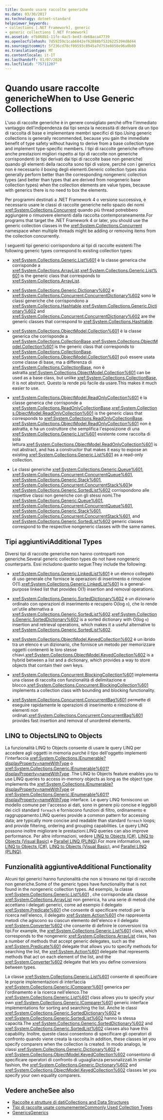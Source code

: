 ```yaml
---
title: Quando usare raccolte generiche
ms.date: 03/30/2017
ms.technology: dotnet-standard
helpviewer_keywords:
- collections [.NET Framework], generic
- generic collections [.NET Framework]
ms.assetid: e7b868b1-11fe-4ac5-bed3-de68aca47739
ms.openlocfilehash: 7d59259c1cab6842ef62888bf5326225394d8d44
ms.sourcegitcommit: 5f236cd78cf09593c8945a7d753e0850e96a0b80
ms.translationtype: MT
ms.contentlocale: it-IT
ms.lasthandoff: 01/07/2020
ms.locfileid: "75711207"
---
```

# <a name="when-to-use-generic-collections"></a><span data-ttu-id="41746-102">Quando usare raccolte generiche</span><span class="sxs-lookup"><span data-stu-id="41746-102">When to Use Generic Collections</span></span>
<span data-ttu-id="41746-103">L'uso di raccolte generiche è in genere consigliato perché offre l'immediato vantaggio dell'indipendenza dai tipi senza la necessità di derivare da un tipo di raccolta di base e implementare membri specifici di tipo.</span><span class="sxs-lookup"><span data-stu-id="41746-103">Using generic collections is generally recommended, because you gain the immediate benefit of type safety without having to derive from a base collection type and implement type-specific members.</span></span> <span data-ttu-id="41746-104">I tipi di raccolte generiche offrono anche prestazioni migliori rispetto ai tipi di raccolte non generiche corrispondenti (e tipi derivati dai tipi di raccolte base non generiche) quando gli elementi della raccolta sono tipi di valore, perché con i generics non è necessario il boxing degli elementi.</span><span class="sxs-lookup"><span data-stu-id="41746-104">Generic collection types also generally perform better than the corresponding nongeneric collection types (and better than types that are derived from nongeneric base collection types) when the collection elements are value types, because with generics there is no need to box the elements.</span></span>  
  
 <span data-ttu-id="41746-105">Per programmi destinati a .NET Framework 4 o versione successiva, è necessario usare le classi di raccolte generiche nello spazio dei nomi <xref:System.Collections.Concurrent> quando più thread potrebbero aggiungere o rimuovere elementi dalla raccolta contemporaneamente.</span><span class="sxs-lookup"><span data-stu-id="41746-105">For programs that target the .NET Framework 4 or later, you should use the generic collection classes in the <xref:System.Collections.Concurrent> namespace when multiple threads might be adding or removing items from the collection concurrently.</span></span>  
  
 <span data-ttu-id="41746-106">I seguenti tipi generici corrispondono ai tipi di raccolte esistenti:</span><span class="sxs-lookup"><span data-stu-id="41746-106">The following generic types correspond to existing collection types:</span></span>  
  
- <span data-ttu-id="41746-107"><xref:System.Collections.Generic.List%601> è la classe generica che corrisponde a <xref:System.Collections.ArrayList>.</span><span class="sxs-lookup"><span data-stu-id="41746-107"><xref:System.Collections.Generic.List%601> is the generic class that corresponds to <xref:System.Collections.ArrayList>.</span></span>  
  
- <span data-ttu-id="41746-108"><xref:System.Collections.Generic.Dictionary%602> e <xref:System.Collections.Concurrent.ConcurrentDictionary%602> sono le classi generiche che corrispondono a <xref:System.Collections.Hashtable>.</span><span class="sxs-lookup"><span data-stu-id="41746-108"><xref:System.Collections.Generic.Dictionary%602> and <xref:System.Collections.Concurrent.ConcurrentDictionary%602> are the generic classes that correspond to <xref:System.Collections.Hashtable>.</span></span>  
  
- <span data-ttu-id="41746-109"><xref:System.Collections.ObjectModel.Collection%601> è la classe generica che corrisponde a <xref:System.Collections.CollectionBase>.</span><span class="sxs-lookup"><span data-stu-id="41746-109"><xref:System.Collections.ObjectModel.Collection%601> is the generic class that corresponds to <xref:System.Collections.CollectionBase>.</span></span> <span data-ttu-id="41746-110"><xref:System.Collections.ObjectModel.Collection%601> può essere usata come classe di base, ma a differenza di <xref:System.Collections.CollectionBase>, non è astratta.</span><span class="sxs-lookup"><span data-stu-id="41746-110"><xref:System.Collections.ObjectModel.Collection%601> can be used as a base class, but unlike <xref:System.Collections.CollectionBase>, it is not abstract.</span></span> <span data-ttu-id="41746-111">Questo la rende più facile da usare.</span><span class="sxs-lookup"><span data-stu-id="41746-111">This makes it much easier to use.</span></span>  
  
- <span data-ttu-id="41746-112"><xref:System.Collections.ObjectModel.ReadOnlyCollection%601> è la classe generica che corrisponde a <xref:System.Collections.ReadOnlyCollectionBase>.</span><span class="sxs-lookup"><span data-stu-id="41746-112"><xref:System.Collections.ObjectModel.ReadOnlyCollection%601> is the generic class that corresponds to <xref:System.Collections.ReadOnlyCollectionBase>.</span></span> <span data-ttu-id="41746-113"><xref:System.Collections.ObjectModel.ReadOnlyCollection%601> non è astratta, e ha un costruttore che semplifica l'esposizione di una <xref:System.Collections.Generic.List%601> esistente come raccolta di sola lettura.</span><span class="sxs-lookup"><span data-stu-id="41746-113"><xref:System.Collections.ObjectModel.ReadOnlyCollection%601> is not abstract, and has a constructor that makes it easy to expose an existing <xref:System.Collections.Generic.List%601> as a read-only collection.</span></span>  
  
- <span data-ttu-id="41746-114">Le classi generiche <xref:System.Collections.Generic.Queue%601>, <xref:System.Collections.Concurrent.ConcurrentQueue%601>, <xref:System.Collections.Generic.Stack%601>, <xref:System.Collections.Concurrent.ConcurrentStack%601>e <xref:System.Collections.Generic.SortedList%602> corrispondono alle rispettive classi non generiche con gli stessi nomi.</span><span class="sxs-lookup"><span data-stu-id="41746-114">The <xref:System.Collections.Generic.Queue%601>, <xref:System.Collections.Concurrent.ConcurrentQueue%601>, <xref:System.Collections.Generic.Stack%601>, <xref:System.Collections.Concurrent.ConcurrentStack%601>, and <xref:System.Collections.Generic.SortedList%602> generic classes correspond to the respective nongeneric classes with the same names.</span></span>  
  
## <a name="additional-types"></a><span data-ttu-id="41746-115">Tipi aggiuntivi</span><span class="sxs-lookup"><span data-stu-id="41746-115">Additional Types</span></span>  
 <span data-ttu-id="41746-116">Diversi tipi di raccolte generiche non hanno controparti non generiche.</span><span class="sxs-lookup"><span data-stu-id="41746-116">Several generic collection types do not have nongeneric counterparts.</span></span> <span data-ttu-id="41746-117">Essi includono quanto segue:</span><span class="sxs-lookup"><span data-stu-id="41746-117">They include the following:</span></span>  
  
- <span data-ttu-id="41746-118"><xref:System.Collections.Generic.LinkedList%601> è un elenco collegato di uso generale che fornisce le operazioni di inserimento e rimozione O(1).</span><span class="sxs-lookup"><span data-stu-id="41746-118"><xref:System.Collections.Generic.LinkedList%601> is a general-purpose linked list that provides O(1) insertion and removal operations.</span></span>  
  
- <span data-ttu-id="41746-119"><xref:System.Collections.Generic.SortedDictionary%602> è un dizionario ordinato con operazioni di inserimento e recupero O(log `n`), che lo rende un'utile alternativa a <xref:System.Collections.Generic.SortedList%602>.</span><span class="sxs-lookup"><span data-stu-id="41746-119"><xref:System.Collections.Generic.SortedDictionary%602> is a sorted dictionary with O(log `n`) insertion and retrieval operations, which makes it a useful alternative to <xref:System.Collections.Generic.SortedList%602>.</span></span>  
  
- <span data-ttu-id="41746-120"><xref:System.Collections.ObjectModel.KeyedCollection%602> è un ibrido tra un elenco e un dizionario, che fornisce un metodo per memorizzare oggetti contenenti le loro stesse chiavi.</span><span class="sxs-lookup"><span data-stu-id="41746-120"><xref:System.Collections.ObjectModel.KeyedCollection%602> is a hybrid between a list and a dictionary, which provides a way to store objects that contain their own keys.</span></span>  
  
- <span data-ttu-id="41746-121"><xref:System.Collections.Concurrent.BlockingCollection%601> implementa una classe di raccolta con funzionalità di delimitazione e blocco.</span><span class="sxs-lookup"><span data-stu-id="41746-121"><xref:System.Collections.Concurrent.BlockingCollection%601> implements a collection class with bounding and blocking functionality.</span></span>  
  
- <span data-ttu-id="41746-122"><xref:System.Collections.Concurrent.ConcurrentBag%601> permette di eseguire rapidamente le operazioni di inserimento e rimozione di elementi non ordinati.</span><span class="sxs-lookup"><span data-stu-id="41746-122"><xref:System.Collections.Concurrent.ConcurrentBag%601> provides fast insertion and removal of unordered elements.</span></span>  
  
## <a name="linq-to-objects"></a><span data-ttu-id="41746-123">LINQ to Objects</span><span class="sxs-lookup"><span data-stu-id="41746-123">LINQ to Objects</span></span>  
 <span data-ttu-id="41746-124">La funzionalità LINQ to Objects consente di usare le query LINQ per accedere agli oggetti in memoria purché il tipo dell'oggetto implementi l'interfaccia <xref:System.Collections.IEnumerable?displayProperty=nameWithType> o <xref:System.Collections.Generic.IEnumerable%601?displayProperty=nameWithType> .</span><span class="sxs-lookup"><span data-stu-id="41746-124">The LINQ to Objects feature enables you to use LINQ queries to access in-memory objects as long as the object type implements the <xref:System.Collections.IEnumerable?displayProperty=nameWithType> or <xref:System.Collections.Generic.IEnumerable%601?displayProperty=nameWithType> interface.</span></span> <span data-ttu-id="41746-125">Le query LINQ forniscono un modello comune per l'accesso ai dati, sono in genere più concise e leggibili dei cicli standard `foreach` e forniscono funzioni di filtro, ordinamento e raggruppamento.</span><span class="sxs-lookup"><span data-stu-id="41746-125">LINQ queries provide a common pattern for accessing data; are typically more concise and readable than standard `foreach` loops; and provide filtering, ordering and grouping capabilities.</span></span> <span data-ttu-id="41746-126">Le query LINQ possono inoltre migliorare le prestazioni.</span><span class="sxs-lookup"><span data-stu-id="41746-126">LINQ queries can also improve performance.</span></span> <span data-ttu-id="41746-127">Per altre informazioni, vedere [LINQ to Objects (C#)](../../csharp/programming-guide/concepts/linq/linq-to-objects.md), [LINQ to Objects (Visual Basic)](../../visual-basic/programming-guide/concepts/linq/linq-to-objects.md) e [Parallel LINQ (PLINQ)](../../../docs/standard/parallel-programming/parallel-linq-plinq.md).</span><span class="sxs-lookup"><span data-stu-id="41746-127">For more information, see [LINQ to Objects (C#)](../../csharp/programming-guide/concepts/linq/linq-to-objects.md), [LINQ to Objects (Visual Basic)](../../visual-basic/programming-guide/concepts/linq/linq-to-objects.md), and [Parallel LINQ (PLINQ)](../../../docs/standard/parallel-programming/parallel-linq-plinq.md).</span></span>  
  
## <a name="additional-functionality"></a><span data-ttu-id="41746-128">Funzionalità aggiuntive</span><span class="sxs-lookup"><span data-stu-id="41746-128">Additional Functionality</span></span>  
 <span data-ttu-id="41746-129">Alcuni tipi generici hanno funzionalità che non si trovano nei tipi di raccolte non generiche.</span><span class="sxs-lookup"><span data-stu-id="41746-129">Some of the generic types have functionality that is not found in the nongeneric collection types.</span></span> <span data-ttu-id="41746-130">Ad esempio, la classe <xref:System.Collections.Generic.List%601> , che corrisponde alla classe <xref:System.Collections.ArrayList> non generica, ha una serie di metodi che accettano i delegati generici, come ad esempio il delegato <xref:System.Predicate%601> che consente di specificare metodi per la ricerca nell'elenco, il delegato <xref:System.Action%601> che rappresenta metodi che agiscono su ciascun elemento dell'elenco e il delegato <xref:System.Converter%602> che consente di definire le conversioni tra tipi.</span><span class="sxs-lookup"><span data-stu-id="41746-130">For example, the <xref:System.Collections.Generic.List%601> class, which corresponds to the nongeneric <xref:System.Collections.ArrayList> class, has a number of methods that accept generic delegates, such as the <xref:System.Predicate%601> delegate that allows you to specify methods for searching the list, the <xref:System.Action%601> delegate that represents methods that act on each element of the list, and the <xref:System.Converter%602> delegate that lets you define conversions between types.</span></span>  
  
 <span data-ttu-id="41746-131">La classe <xref:System.Collections.Generic.List%601> consente di specificare le proprie implementazioni di interfaccia <xref:System.Collections.Generic.IComparer%601> generica per l'ordinamento e la ricerca nell'elenco.</span><span class="sxs-lookup"><span data-stu-id="41746-131">The <xref:System.Collections.Generic.List%601> class allows you to specify your own <xref:System.Collections.Generic.IComparer%601> generic interface implementations for sorting and searching the list.</span></span> <span data-ttu-id="41746-132">Anche le classi <xref:System.Collections.Generic.SortedDictionary%602> e <xref:System.Collections.Generic.SortedList%602> hanno la stessa capacità.</span><span class="sxs-lookup"><span data-stu-id="41746-132">The <xref:System.Collections.Generic.SortedDictionary%602> and <xref:System.Collections.Generic.SortedList%602> classes also have this capability.</span></span> <span data-ttu-id="41746-133">Inoltre, queste classi consentono di specificare gli operatori di confronto quando viene creata la raccolta.</span><span class="sxs-lookup"><span data-stu-id="41746-133">In addition, these classes let you specify comparers when the collection is created.</span></span> <span data-ttu-id="41746-134">In modo analogo, le classi <xref:System.Collections.Generic.Dictionary%602> e <xref:System.Collections.ObjectModel.KeyedCollection%602> consentono di specificare operatori di confronto di uguaglianza personalizzati.</span><span class="sxs-lookup"><span data-stu-id="41746-134">In similar fashion, the <xref:System.Collections.Generic.Dictionary%602> and <xref:System.Collections.ObjectModel.KeyedCollection%602> classes let you specify your own equality comparers.</span></span>  
  
## <a name="see-also"></a><span data-ttu-id="41746-135">Vedere anche</span><span class="sxs-lookup"><span data-stu-id="41746-135">See also</span></span>

- [<span data-ttu-id="41746-136">Raccolte e strutture di dati</span><span class="sxs-lookup"><span data-stu-id="41746-136">Collections and Data Structures</span></span>](../../../docs/standard/collections/index.md)
- [<span data-ttu-id="41746-137">Tipi di raccolte usate comunemente</span><span class="sxs-lookup"><span data-stu-id="41746-137">Commonly Used Collection Types</span></span>](../../../docs/standard/collections/commonly-used-collection-types.md)
- [<span data-ttu-id="41746-138">Generics</span><span class="sxs-lookup"><span data-stu-id="41746-138">Generics</span></span>](../../../docs/standard/generics/index.md)
